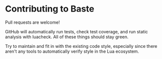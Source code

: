# Contributing to Baste
Pull requests are welcome!

GitHub will automatically run tests, check test coverage, and run static analysis with luacheck. All of these things should stay green.

Try to maintain and fit in with the existing code style, especially since there aren't any tools to automatically verify style in the Lua ecosystem.